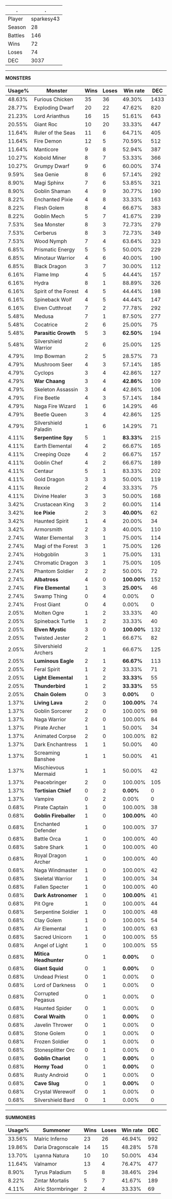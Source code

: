 .|.
|-|-
Player|sparkesy43
Season|28
Battles|146
Wins|72
Loses|74
DEC|3037

---
**MONSTERS**

Usage%|Monster|Wins|Loses|Win rate|DEC|
-|-|-|-|-|-|
48.63%|Furious Chicken|35|36|49.30%|1433|
28.77%|Exploding Dwarf|20|22|47.62%|820|
21.23%|Lord Arianthus|16|15|51.61%|643|
20.55%|Giant Roc|10|20|33.33%|447|
11.64%|Ruler of the Seas|11|6|64.71%|405|
11.64%|Fire Demon|12|5|70.59%|512|
11.64%|Manticore|9|8|52.94%|387|
10.27%|Kobold Miner|8|7|53.33%|366|
10.27%|Grumpy Dwarf|9|6|60.00%|374|
9.59%|Sea Genie|8|6|57.14%|292|
8.90%|Magi Sphinx|7|6|53.85%|321|
8.90%|Goblin Shaman|4|9|30.77%|190|
8.22%|Enchanted Pixie|4|8|33.33%|163|
8.22%|Flesh Golem|8|4|66.67%|383|
8.22%|Goblin Mech|5|7|41.67%|239|
7.53%|Sea Monster|8|3|72.73%|279|
7.53%|Cerberus|8|3|72.73%|349|
7.53%|Wood Nymph|7|4|63.64%|323|
6.85%|Prismatic Energy|5|5|50.00%|229|
6.85%|Minotaur Warrior|4|6|40.00%|190|
6.85%|Black Dragon|3|7|30.00%|112|
6.16%|Flame Imp|4|5|44.44%|157|
6.16%|Hydra|8|1|88.89%|326|
6.16%|Spirit of the Forest|4|5|44.44%|198|
6.16%|Spineback Wolf|4|5|44.44%|147|
6.16%|Elven Cutthroat|7|2|77.78%|292|
5.48%|Medusa|7|1|87.50%|277|
5.48%|Cocatrice|2|6|25.00%|75|
5.48%|**Parasitic Growth**|5|3|**62.50%**|194|
5.48%|Silvershield Warrior|2|6|25.00%|125|
4.79%|Imp Bowman|2|5|28.57%|73|
4.79%|Mushroom Seer|4|3|57.14%|185|
4.79%|Cyclops|3|4|42.86%|127|
4.79%|**War Chaang**|3|4|**42.86%**|109|
4.79%|Skeleton Assassin|3|4|42.86%|106|
4.79%|Fire Beetle|4|3|57.14%|184|
4.79%|Naga Fire Wizard|1|6|14.29%|46|
4.79%|Beetle Queen|3|4|42.86%|125|
4.79%|Silvershield Paladin|1|6|14.29%|71|
4.11%|**Serpentine Spy**|5|1|**83.33%**|215|
4.11%|Earth Elemental|4|2|66.67%|165|
4.11%|Creeping Ooze|4|2|66.67%|157|
4.11%|Goblin Chef|4|2|66.67%|189|
4.11%|Centaur|5|1|83.33%|202|
4.11%|Gold Dragon|3|3|50.00%|119|
4.11%|Rexxie|2|4|33.33%|75|
4.11%|Divine Healer|3|3|50.00%|168|
3.42%|Crustacean King|3|2|60.00%|114|
3.42%|**Ice Pixie**|2|3|**40.00%**|62|
3.42%|Haunted Spirit|1|4|20.00%|34|
3.42%|Armorsmith|2|3|40.00%|110|
2.74%|Water Elemental|3|1|75.00%|114|
2.74%|Magi of the Forest|3|1|75.00%|126|
2.74%|Hobgoblin|3|1|75.00%|131|
2.74%|Chromatic Dragon|3|1|75.00%|105|
2.74%|Phantom Soldier|2|2|50.00%|72|
2.74%|**Albatross**|4|0|**100.00%**|152|
2.74%|**Fire Elemental**|1|3|**25.00%**|46|
2.74%|Swamp Thing|0|4|0.00%|0|
2.74%|Frost Giant|0|4|0.00%|0|
2.05%|Molten Ogre|1|2|33.33%|40|
2.05%|Spineback Turtle|1|2|33.33%|40|
2.05%|**Elven Mystic**|3|0|**100.00%**|132|
2.05%|Twisted Jester|2|1|66.67%|82|
2.05%|Silvershield Archers|2|1|66.67%|125|
2.05%|**Luminous Eagle**|2|1|**66.67%**|113|
2.05%|Feral Spirit|1|2|33.33%|71|
2.05%|**Light Elemental**|1|2|**33.33%**|55|
2.05%|**Thunderbird**|1|2|**33.33%**|55|
2.05%|**Chain Golem**|0|3|**0.00%**|0|
1.37%|**Living Lava**|2|0|**100.00%**|74|
1.37%|Goblin Sorcerer|2|0|100.00%|98|
1.37%|Naga Warrior|2|0|100.00%|84|
1.37%|Pirate Archer|1|1|50.00%|34|
1.37%|Animated Corpse|2|0|100.00%|82|
1.37%|Dark Enchantress|1|1|50.00%|40|
1.37%|Screaming Banshee|1|1|50.00%|41|
1.37%|Mischievous Mermaid|1|1|50.00%|42|
1.37%|Peacebringer|2|0|100.00%|105|
1.37%|**Tortisian Chief**|0|2|**0.00%**|0|
1.37%|Vampire|0|2|0.00%|0|
0.68%|Pirate Captain|1|0|100.00%|38|
0.68%|**Goblin Fireballer**|1|0|**100.00%**|40|
0.68%|Enchanted Defender|1|0|100.00%|37|
0.68%|Battle Orca|1|0|100.00%|40|
0.68%|Sabre Shark|1|0|100.00%|40|
0.68%|Royal Dragon Archer|1|0|100.00%|40|
0.68%|Naga Windmaster|1|0|100.00%|42|
0.68%|Skeletal Warrior|1|0|100.00%|34|
0.68%|Fallen Specter|1|0|100.00%|40|
0.68%|**Dark Astronomer**|1|0|**100.00%**|41|
0.68%|Pit Ogre|1|0|100.00%|44|
0.68%|Serpentine Soldier|1|0|100.00%|48|
0.68%|Clay Golem|1|0|100.00%|54|
0.68%|Air Elemental|1|0|100.00%|63|
0.68%|Sacred Unicorn|1|0|100.00%|55|
0.68%|Angel of Light|1|0|100.00%|55|
0.68%|**Mitica Headhunter**|0|1|**0.00%**|0|
0.68%|**Giant Squid**|0|1|**0.00%**|0|
0.68%|Undead Priest|0|1|0.00%|0|
0.68%|Lord of Darkness|0|1|0.00%|0|
0.68%|Corrupted Pegasus|0|1|0.00%|0|
0.68%|Haunted Spider|0|1|0.00%|0|
0.68%|**Coral Wraith**|0|1|**0.00%**|0|
0.68%|Javelin Thrower|0|1|0.00%|0|
0.68%|Stone Golem|0|1|0.00%|0|
0.68%|Frozen Soldier|0|1|0.00%|0|
0.68%|Stonesplitter Orc|0|1|0.00%|0|
0.68%|**Goblin Chariot**|0|1|**0.00%**|0|
0.68%|**Horny Toad**|0|1|**0.00%**|0|
0.68%|Rusty Android|0|1|0.00%|0|
0.68%|**Cave Slug**|0|1|**0.00%**|0|
0.68%|Crystal Werewolf|0|1|0.00%|0|
0.68%|Silvershield Bard|0|1|0.00%|0|

---
**SUMMONERS**

Usage%|Summoner|Wins|Loses|Win rate|DEC|
-|-|-|-|-|-|
33.56%|Malric Inferno|23|26|46.94%|992|
19.86%|Daria Dragonscale|14|15|48.28%|578|
13.70%|Lyanna Natura|10|10|50.00%|434|
11.64%|Valnamor|13|4|76.47%|477|
8.90%|Tyrus Paladium|5|8|38.46%|294|
8.22%|Zintar Mortalis|5|7|41.67%|189|
4.11%|Alric Stormbringer|2|4|33.33%|69|
